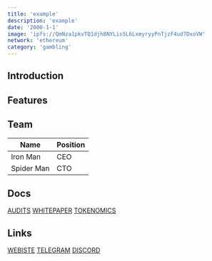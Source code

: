 ```yaml
---
title: 'example'
description: 'example'
date: '2000-1-1'
image: 'ipfs://QmNza1pkvTQ1djh8NYLisSL6LxmyryyPnTjzF4ud7DxoVW'
network: 'ethereum'
category: 'gambling'
---
```


## Introduction

## Features

## Team

| Name  |  Position |
|---|---|
| Iron Man | CEO |
| Spider Man | CTO |

## Docs

[AUDITS](https://cryptobasket.org)
[WHITEPAPER](https://cryptobasket.org)
[TOKENOMICS](https://cryptobasket.org)

## Links

[WEBISTE](https://cryptobasket.org)
[TELEGRAM](https://cryptobasket.org)
[DISCORD](https://cryptobasket.org)

